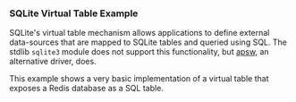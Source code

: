 ### SQLite Virtual Table Example

SQLite's virtual table mechanism allows applications to define external data-sources that are mapped to SQLite tables and queried using SQL. The stdlib `sqlite3` module does not support this functionality, but [apsw](https://github.com/rogerbinns/apsw), an alternative driver, does.

This example shows a very basic implementation of a virtual table that exposes a Redis database as a SQL table.
